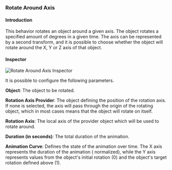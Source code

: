 ### Rotate Around Axis

#### Introduction

This behavior rotates an object around a given axis. The object rotates a specified amount of degrees in a given time.
The axis can be represented by a second transform, and it is possible to choose whether the object will rotate around
the X, Y or Z axis of that object.

#### Inspector

![Rotate Around Axis Inspector](images/rotate-around-axis-inspector.png)

It is possible to configure the following parameters.

**Object**: The object to be rotated.

**Rotation Axis Provider**: The object defining the position of the rotation axis. If none is selected, the axis will
pass through the origin of the rotating object, which in most cases means that the object will rotate on itself.

**Rotation Axis**: The local axis of the provider object which will be used to rotate around.

**Duration (in seconds)**: The total duration of the animation.

**Animation Curve**: Defines the state of the animation over time. The X axis represents the duration of the animation (
normalized), while the Y axis represents values from the object's initial rotation (0) and the object's target rotation
defined above (1).
